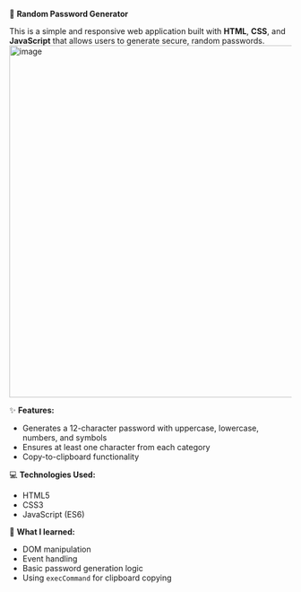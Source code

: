 🔐 **Random Password Generator**

This is a simple and responsive web application built with **HTML**, **CSS**, and **JavaScript** that allows users to generate secure, random passwords.
<img width="1366" height="628" alt="image" src="https://github.com/user-attachments/assets/5cb9bf83-3b5b-4b21-9813-296acc221294" />


✨ **Features:**
- Generates a 12-character password with uppercase, lowercase, numbers, and symbols
- Ensures at least one character from each category
- Copy-to-clipboard functionality

💻 **Technologies Used:**
- HTML5
- CSS3
- JavaScript (ES6)

🧠 **What I learned:**
- DOM manipulation
- Event handling
- Basic password generation logic
- Using `execCommand` for clipboard copying


